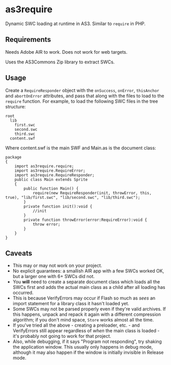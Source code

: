 # as3require
Dynamic SWC loading at runtime in AS3. Similar to `require` in PHP.

## Requirements
Needs Adobe AIR to work. Does not work for web targets.

Uses the AS3Commons Zip library to extract SWCs.

## Usage
Create a `RequireResponder` object with the `onSuccess`, `onError`, `thisAnchor` and `abortOnError` attributes, and pass that along with the files to load to the `require` function.
For example, to load the following SWC files in the tree structure:

```
root
  lib
    first.swc
    second.swc
    third.swc
  content.swf
```

Where content.swf is the main SWF and Main.as is the document class:

```
package
{
    import as3require.require;
    import as3require.RequireError;
    import as3require.RequireResponder;
    public class Main extends Sprite
    {
        public function Main() {
            require(new RequireResponder(init, throwError, this, true), "lib/first.swc", "lib/second.swc", "lib/third.swc");
        }
        private function init():void {
            //init
        }
        private function throwError(error:RequireError):void {
            throw error;
        }
    }
}
```

## Caveats
* This may or may not work on your project. 
* No explicit guarantees: a smallish AIR app with a few SWCs worked OK, but a larger one with 6+ SWCs did not.
* You **will** need to create a separate document class which loads all the SWCs first and adds the actual main class as a child after all loading has occurred.
* This is because VerifyErrors may occur if Flash so much as _sees_ an import statement for a library class it hasn't loaded yet.
* Some SWCs may not be parsed properly even if they're valid archives. If this happens, unpack and repack it again with a different compression algorithm; if you don't mind space, `Store` works almost all the time.
* If you've tried all the above - creating a preloader, etc. - and VerifyErrors still appear regardless of _when_ the main class is loaded - it's probably not going to work for that project.
* Also, while debugging, if it says "Program not responding", try shaking the application window. This usually only happens in debug mode, although it may also happen if the window is initially invisible in Release mode.
